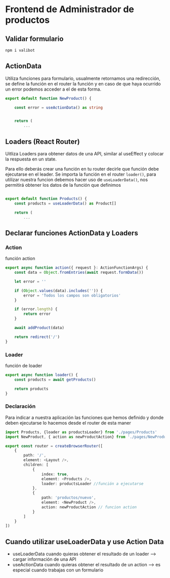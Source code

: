 # Frontend de Administrador de productos

## Validar formulario
```bash
npm i valibot
```

## ActionData
Utiliza funciones para formulario, usualmente retornamos una redirección, se define la función en el router la función y en caso de que haya ocurrido un error podemos acceder a el de esta forma.

```ts
export default function NewProduct() {

    const error = useActionData() as string


    return (
        ...
```

## Loaders (React Router)

Uitliza Loaders para obtener datos de una API, similar al useEffect y colocar la respuesta en un state.

Para ello deberás crear una función en tu router decirle que función debe ejecutarse en el leader. Se importa la función en el router ``loader()``, para utilizar nuestra funcion debemos hacer uso de ``useLoaderData()``, nos permitirá obtener los datos de la función que definimos
```ts

export default function Products() {
    const products = useLoaderData() as Product[]

    return (
        ...
```

## Declarar funciones ActionData y Loaders

### Action
función action

```ts
export async function action({ request }: ActionFunctionArgs) {
    const data = Object.fromEntries(await request.formData())

    let error = ''

    if (Object.values(data).includes('')) {
        error = 'Todos los campos son obligatorios'
    }

    if (error.length) {
        return error
    }

    await addProduct(data) 

    return redirect('/')
}
```

### Loader
función de loader
```ts
export async function loader() {
    const products = await getProducts()

    return products
}
```

### Declaración

Para indicar a nuestra aplicación las funciones que hemos definido y donde deben ejecutarse lo hacemos desde el router de esta maner

```ts
import Products, {loader as productsLoader} from './pages/Products'
import NewProduct, { action as newProductAction} from './pages/NewProduct'

export const router = createBrowserRouter([
    {
        path: '/',
        element: <Layout />,
        children: [
            {
                index: true,
                element: <Products />,
                loader: productsLoader //función a ejecutarse
            },
            {
                path: 'productos/nuevo',
                element: <NewProduct />,
                action: newProductAction // funcion action
            }
        ]
    }
])
```

## Cuando utilizar useLoaderData y use Action Data
* useLoaderData cuando quieras obtener el resultado de un loader --> cargar información de una API
* useActionData cuando quieras obtener el resultado de un action --> es especial cuando trabajas con un formulario